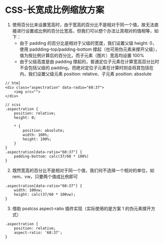 # CSS-长宽成比例缩放方案

1. 使用百分比来设置宽高时，由于宽高的百分比不是相对于同一个值，故无法直接进行设置成比例的百分比宽高，但我们可以想个办法让其相对的值相等，如下：
   - 由于 padding 的百分比是相对于父级的宽度，我们设置父级 height: 0，使用 paddding-top/padding-bottom 撑起（也可用伪元素来撑开父级），值为按比例计算后的百分比，而子元素（图片）宽高均设置 100%
   - 由于父级高度是由 padding 撑起的，普通定位子元素在计算宽高百分比时不会包括父级的 padding，而绝对定位子元素在计算时则会将其包括在内，我们设置父级元素 position: relative、子元素 position: absolute

```
// html
<div class="aspectration" data-radio="60:37">
    <img src="">
</div>

// scss
.aspectration {
    position: relative;
    height: 0;

    * {
        position: absolute;
        width: 100%;
        height: 100%;
    }
}
.aspectration[data-ratio="60:37"] {
    padding-bottom: calc(37/60 * 100%)
}
```

2. 既然宽高的百分比不是相对于同一个值，我们何不选择一个相对的单位，如 rem、vw，只要两个值成比例即可

```
.aspectration[data-ratio="60:37"] {
    width: 100vw;
    height: calc(37/60 * 100vw);
}
```

3. 借助 postcss aspect-ratio 插件实现（实际使用的是方案 1 的伪元素撑开方式）

```
.aspectration {
    position: relative;
    aspect-ratio: '60:37';
}
```

